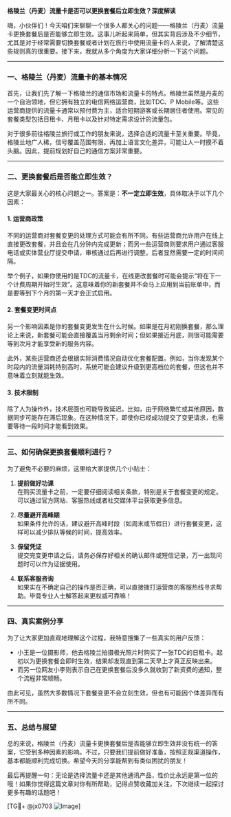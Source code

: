 **格陵兰（丹麦）流量卡是否可以更换套餐后立即生效？深度解读**

嗨，小伙伴们！今天咱们来聊聊一个很多人都关心的问题——格陵兰（丹麦）流量卡更换套餐后是否能够立即生效。这事儿听起来简单，但其实背后涉及不少细节，尤其是对于经常需要切换套餐或者计划在旅行中使用流量卡的人来说，了解清楚这些规则真的很重要。接下来，我就从多个角度为大家详细分析一下这个问题。

---

### 一、格陵兰（丹麦）流量卡的基本情况

首先，让我们先了解一下格陵兰的通信市场和流量卡的特点。格陵兰虽然是丹麦的一个自治领地，但它拥有独立的电信网络运营商，比如TDC、P Mobile等。这些运营商提供的流量卡通常以预付费为主，适合短期游客或长期居住者使用。常见的套餐类型包括日租卡、月租卡以及针对特定需求设计的流量包。

对于很多前往格陵兰旅行或工作的朋友来说，选择合适的流量卡至关重要。毕竟，格陵兰地广人稀，信号覆盖范围有限，再加上语言文化差异，可能让人一时摸不着头脑。因此，提前规划好自己的通信方案非常重要。

---

### 二、更换套餐后是否能立即生效？

这是大家最关心的核心问题之一。答案是：**不一定立即生效**，具体取决于以下几个因素：

#### 1. **运营商政策**
不同的运营商对套餐变更的处理方式可能会有所不同。有些运营商允许用户在线上直接更改套餐，并且会在几分钟内完成更新；而另一些运营商则要求用户通过客服电话或实体营业厅提交申请，审核通过后再进行调整。后者显然需要一定的时间间隔。

举个例子，如果你使用的是TDC的流量卡，在线更改套餐时可能会提示“将在下一个计费周期开始时生效”。这意味着你的新套餐并不会马上应用到当前账单中，而是要等到下个月的第一天才会正式启用。

#### 2. **套餐变更时间点**
另一个影响因素是你的套餐变更发生在什么时候。如果是在月初刚换套餐，那么理论上来说，新套餐可能会直接覆盖当月剩余时间；但如果接近月底，则很可能需要等到次月才能享受新的服务内容。

此外，某些运营商还会根据实际消费情况自动优化套餐配置。例如，当你发现某个时段内的流量消耗特别高时，系统可能会建议升级到更高档位的套餐，但这也并不意味着立刻就能生效。

#### 3. **技术限制**
除了人为操作外，技术层面也可能导致延迟。比如，由于网络繁忙或其他原因，数据同步可能存在滞后现象。在这种情况下，即使你已经成功提交了变更请求，也需要等待一段时间才能看到效果。

---

### 三、如何确保更换套餐顺利进行？

为了避免不必要的麻烦，这里给大家提供几个小贴士：

1. **提前做好功课**  
   在购买流量卡之前，一定要仔细阅读相关条款，特别是关于套餐变更的规定。可以通过官方网站、客服热线或者社交媒体平台获取更多信息。

2. **尽量避开高峰期**  
   如果条件允许的话，建议避开高峰时段（如周末或节假日）进行套餐变更，这样可以减少排队等候的时间，提高效率。

3. **保留凭证**  
   提交完变更申请之后，请务必保存好相关的确认邮件或短信记录，万一出现问题时可以作为证据使用。

4. **联系客服咨询**  
   如果实在不确定自己的操作是否正确，可以直接拨打运营商的客服热线寻求帮助。毕竟专业人士解答起来更权威可靠嘛！

---

### 四、真实案例分享

为了让大家更加直观地理解这个过程，我特意搜集了一些真实的用户反馈：

- 小王是一位摄影师，他去格陵兰拍摄极光照片时购买了一张TDC的日租卡。起初以为更换套餐会即时生效，结果却发现直到第二天早上才真正反映出来。
- 而另一位网友小李则表示自己在更换套餐后没多久就收到了新资费的通知，整个流程非常顺畅。

由此可见，虽然大多数情况下套餐变更不会立刻生效，但也有可能因个体差异而有所不同。

---

### 五、总结与展望

总的来说，格陵兰（丹麦）流量卡更换套餐后是否能够立即生效并没有统一的答案，它受到多种因素的影响。不过，只要我们提前做好准备，按照正规渠道操作，基本都能顺利完成切换。希望今天的分享能帮到有类似困扰的朋友！

最后再提醒一句：无论是选择流量卡还是其他通讯产品，性价比永远是第一位的哦！如果你觉得这篇文章对你有所帮助，记得点赞收藏加关注，下次继续一起探讨更多有趣的话题吧！

[TG💪+ @jx0703 ![Image](https://github.com/user-attachments/assets/dbca1d08-cadb-493c-b0ec-ad6f7a83f270)]